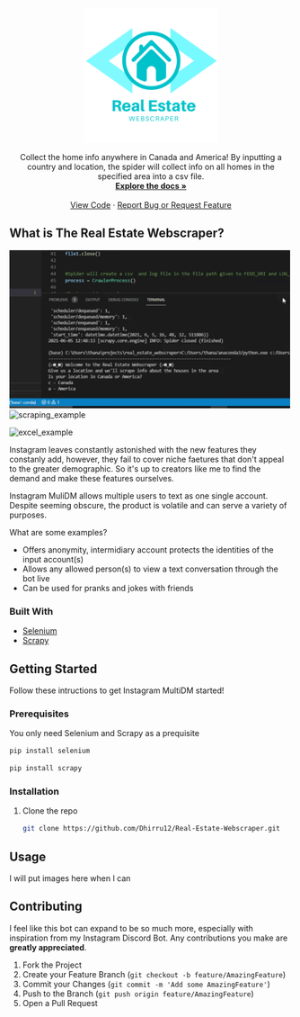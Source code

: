  <!-- PROJECT LOGO -->
<br />
<p align="center">
  <a>
    <img src="images/Home Security Logo.png" alt="Logo" width="240" height="240">
  </a>
 
   <p align="center">
    Collect the home info anywhere in Canada and America!
    By inputting a country and location, the spider will collect info on all homes in the specified area into a csv file.
    <br />
    <a href="https://github.com/Dhirru12/Real-Estate-Webscraper/blob/main/README.md"><strong>Explore the docs »</strong></a>
    <br />
    <br />
    <a href="https://github.com/Dhirru12/Real-Estate-Webscraper/blob/main/real_estate_webscraper/spiders/house_info.py">View Code</a>
    ·
    <a href="https://github.com/Dhirru12/Real-Estate-Webscraper/issues">Report Bug or Request Feature</a>
  </p>
</p>

<!-- ABOUT THE PROJECT -->
## What is The Real Estate Webscraper?

<p align="center">
   <p float="left">
      <img src="images/Input_example.gif" alt="input_example" width="500" height="281">
      <img src="images/Zillow_Example.gif" alt="scraping_example" width="500" height="281">
   </p>
   <img src="images/Excel_result_example.gif" alt="excel_example" width="500" height="281">
</p>

Instagram leaves constantly astonished with the new features they constanly add, however, they fail to cover niche faetures that don't appeal to the greater demographic. So it's up to creators like me to find the demand and make these features ourselves.

Instagram MuliDM allows multiple users to text as one single account. Despite seeming obscure, the product is volatile and can serve a variety of purposes.

What are some examples?
* Offers anonymity, intermidiary account protects the identities of the input account(s)
* Allows any allowed person(s) to view a text conversation through the bot live
* Can be used for pranks and jokes with friends


### Built With
* [Selenium](https://www.selenium.dev)
* [Scrapy](https://scrapy.org/)



<!-- GETTING STARTED -->
## Getting Started

Follow these intructions to get Instagram MultiDM started!

### Prerequisites

You only need Selenium and Scrapy as a prequisite
  ```sh
  pip install selenium
  ```
  
  ```sh
  pip install scrapy
  ```

### Installation

1. Clone the repo
   ```sh
   git clone https://github.com/Dhirru12/Real-Estate-Webscraper.git
   ```
   

<!-- USAGE EXAMPLES -->
## Usage

I will put images here when I can




<!-- CONTRIBUTING -->
## Contributing

I feel like this bot can expand to be so much more, especially with inspiration from my Instagram Discord Bot. Any contributions you make are **greatly appreciated**.

1. Fork the Project
2. Create your Feature Branch (`git checkout -b feature/AmazingFeature`)
3. Commit your Changes (`git commit -m 'Add some AmazingFeature'`)
4. Push to the Branch (`git push origin feature/AmazingFeature`)
5. Open a Pull Request
